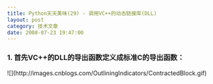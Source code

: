 ```yaml
---
title: Python天天美味(29) - 调用VC++的动态链接库(DLL)
layout: post
category: 技术文章
date: 2008-07-23 19:47:00
---
```


### 1. 首先VC++的DLL的导出函数定义成标准C的导出函数：

<div class="cnblogs_code" onclick="cnblogs_code_show('910eb973-7829-4cc7-96f7-84bb6de389c1')">![](http://images.cnblogs.com/OutliningIndicators/ContractedBlock.gif)<div id="cnblogs_code_open_910eb973-7829-4cc7-96f7-84bb6de389c1"><div><!--

Code highlighting produced by Actipro CodeHighlighter (freeware)
http://www.CodeHighlighter.com/

--><span style="color: #008000;">#</span><span style="color: #008000;">ifdef&nbsp;LRDLLTEST_EXPORTS</span><span style="color: #008000;">
#</span><span style="color: #008000;">define&nbsp;LRDLLTEST_API&nbsp;__declspec(dllexport)</span><span style="color: #008000;">
#</span><span style="color: #008000;">else</span><span style="color: #008000;">
#</span><span style="color: #008000;">define&nbsp;LRDLLTEST_API&nbsp;__declspec(dllimport)</span><span style="color: #008000;">
#</span><span style="color: #008000;">endif</span><span style="color: #008000;">
</span><span style="color: #000000;">
extern&nbsp;</span><span style="color: #800000;">"</span><span style="color: #800000;">C</span><span style="color: #800000;">"</span><span style="color: #000000;">&nbsp;LRDLLTEST_API&nbsp;int&nbsp;Sum(int&nbsp;a&nbsp;,&nbsp;int&nbsp;b);
extern&nbsp;</span><span style="color: #800000;">"</span><span style="color: #800000;">C</span><span style="color: #800000;">"</span><span style="color: #000000;">&nbsp;LRDLLTEST_API&nbsp;void&nbsp;GetString(char</span><span style="color: #000000;">*</span><span style="color: #000000;">&nbsp;pChar);

</span><span style="color: #000000;">//</span><span style="color: #000000;">a&nbsp;</span><span style="color: #000000;">+</span><span style="color: #000000;">&nbsp;b
LRDLLTEST_API&nbsp;int&nbsp;Sum(int&nbsp;a&nbsp;,&nbsp;int&nbsp;b)
{
&nbsp;&nbsp;&nbsp;&nbsp;</span><span style="color: #0000ff;">return</span><span style="color: #000000;">&nbsp;a&nbsp;</span><span style="color: #000000;">+</span><span style="color: #000000;">&nbsp;b;
}

</span><span style="color: #000000;">//</span><span style="color: #000000;">Get&nbsp;a&nbsp;string
LRDLLTEST_API&nbsp;void&nbsp;GetString(char</span><span style="color: #000000;">*</span><span style="color: #000000;">&nbsp;pChar)
{
&nbsp;&nbsp;&nbsp;&nbsp;strcpy(pChar,&nbsp;</span><span style="color: #800000;">"</span><span style="color: #800000;">Hello&nbsp;DLL</span><span style="color: #800000;">"</span><span style="color: #000000;">);
}</span></div></div></div>

### 2. Python中调用如下：

<div class="cnblogs_code"><div><!--

Code highlighting produced by Actipro CodeHighlighter (freeware)
http://www.CodeHighlighter.com/

--><span style="color: #0000ff;">from</span><span style="color: #000000;">&nbsp;ctypes&nbsp;</span><span style="color: #0000ff;">import</span><span style="color: #000000;">&nbsp;</span><span style="color: #000000;">*</span><span style="color: #000000;">

fileName</span><span style="color: #000000;">=</span><span style="color: #800000;">"</span><span style="color: #800000;">LRDllTest.dll</span><span style="color: #800000;">"</span><span style="color: #000000;">
func</span><span style="color: #000000;">=</span><span style="color: #000000;">cdll.LoadLibrary(fileName)
str&nbsp;</span><span style="color: #000000;">=</span><span style="color: #000000;">&nbsp;create_string_buffer(</span><span style="color: #000000;">20</span><span style="color: #000000;">)
n&nbsp;</span><span style="color: #000000;">=</span><span style="color: #000000;">&nbsp;func.Sum(</span><span style="color: #000000;">2</span><span style="color: #000000;">,&nbsp;</span><span style="color: #000000;">3</span><span style="color: #000000;">)
func.GetString(str)

</span><span style="color: #0000ff;">print</span><span style="color: #000000;">&nbsp;n
</span><span style="color: #0000ff;">print</span><span style="color: #000000;">&nbsp;str.raw</span></div></div>

关于C语言中的一些参数类型详见：[http://www.python.org/doc/2.5/lib/node454.html](http://www.python.org/doc/2.5/lib/node454.html)

### 3. 输出结果：

<div class="cnblogs_code"><div><!--

Code highlighting produced by Actipro CodeHighlighter (freeware)
http://www.CodeHighlighter.com/

--><span style="color: #000000;">5</span><span style="color: #000000;">
Hello&nbsp;DLL</span></div></div>

&nbsp;

#### [Python   天天美味系列（总）](http://www.cnblogs.com/coderzh/archive/2008/07/08/pythoncookbook.html)
  
[Python     天天美味(27) - 网络编程起步(Socket发送消息)](http://www.cnblogs.com/coderzh/archive/2008/06/07/1215607.html) &nbsp;
  
[Python     天天美味(28) - urlopen](http://www.cnblogs.com/coderzh/archive/2008/06/07/1215657.html)&nbsp;&nbsp; &nbsp;
  
[Python     天天美味(29) - 调用VC++的动态链接库(DLL)](http://www.cnblogs.com/coderzh/archive/2008/07/23/1249919.html)&nbsp;
  
[Python     天天美味(30) - python数据结构与算法之快速排序](http://www.cnblogs.com/coderzh/archive/2008/09/20/1294947.html)&nbsp;
  
[Python     天天美味(31) - python数据结构与算法之插入排序](http://www.cnblogs.com/coderzh/archive/2008/09/21/1295434.html)&nbsp;


